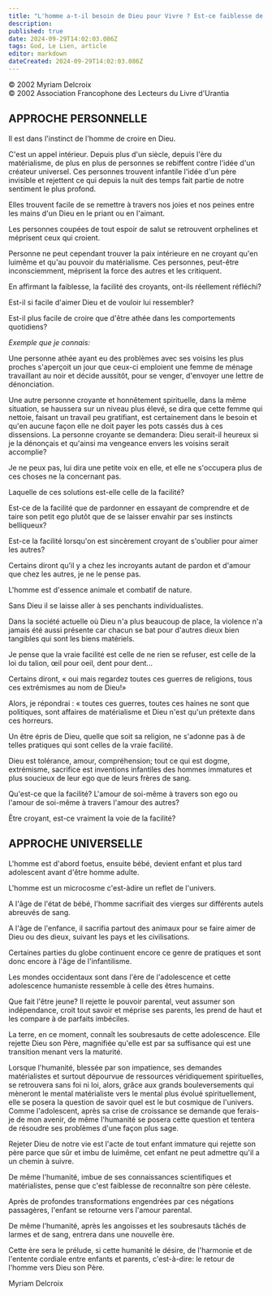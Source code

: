 ```yaml
---
title: "L'homme a-t-il besoin de Dieu pour Vivre ? Est-ce faiblesse de croire en Dieu?"
description: 
published: true
date: 2024-09-29T14:02:03.086Z
tags: God, Le Lien, article
editor: markdown
dateCreated: 2024-09-29T14:02:03.086Z
---
```


<p class="v-card v-sheet theme--light grey lighten-3 px-2">© 2002 Myriam Delcroix<br>© 2002 Association Francophone des Lecteurs du Livre d'Urantia</p>

## APPROCHE PERSONNELLE

Il est dans l'instinct de l'homme de croire en Dieu.

C'est un appel intérieur. Depuis plus d'un siècle, depuis l'ère du matérialisme, de plus en plus de personnes se rebiffent contre l'idée d'un créateur universel. Ces personnes trouvent infantile l'idée d'un père invisible et rejettent ce qui depuis la nuit des temps fait partie de notre sentiment le plus profond.

Elles trouvent facile de se remettre à travers nos joies et nos peines entre les mains d'un Dieu en le priant ou en l'aimant.

Les personnes coupées de tout espoir de salut se retrouvent orphelines et méprisent ceux qui croient.

Personne ne peut cependant trouver la paix intérieure en ne croyant qu'en luimême et qu'au pouvoir du matérialisme. Ces personnes, peut-être inconsciemment, méprisent la force des autres et les critiquent.

En affirmant la faiblesse, la facilité des croyants, ont-ils réellement réfléchi?

Est-il si facile d'aimer Dieu et de vouloir lui ressembler?

Est-il plus facile de croire que d'être athée dans les comportements quotidiens?

_Exemple que je connais:_

Une personne athée ayant eu des problèmes avec ses voisins les plus proches s'aperçoit un jour que ceux-ci emploient une femme de ménage travaillant au noir et décide aussitôt, pour se venger, d'envoyer une lettre de dénonciation.

Une autre personne croyante et honnêtement spirituelle, dans la même situation, se haussera sur un niveau plus élevé, se dira que cette femme qui nettoie, faisant un travail peu gratifiant, est certainement dans le besoin et qu'en aucune façon elle ne doit payer les pots cassés dus à ces dissensions. La personne croyante se demandera: Dieu serait-il heureux si je la dénonçais et qu'ainsi ma vengeance envers les voisins serait accomplie?

Je ne peux pas, lui dira une petite voix en elle, et elle ne s'occupera plus de ces choses ne la concernant pas.

Laquelle de ces solutions est-elle celle de la facilité?

Est-ce de la facilité que de pardonner en essayant de comprendre et de taire son petit ego plutôt que de se laisser envahir par ses instincts belliqueux?

Est-ce la facilité lorsqu'on est sincèrement croyant de s'oublier pour aimer les autres?

Certains diront qu'il y a chez les incroyants autant de pardon et d'amour que chez les autres, je ne le pense pas.

L'homme est d'essence animale et combatif de nature.

Sans Dieu il se laisse aller à ses penchants individualistes.

Dans la société actuelle où Dieu n'a plus beaucoup de place, la violence n'a jamais été aussi présente car chacun se bat pour d'autres dieux bien tangibles qui sont les biens matériels.

Je pense que la vraie facilité est celle de ne rien se refuser, est celle de la loi du talion, œil pour oeil, dent pour dent...

Certains diront, « oui mais regardez toutes ces guerres de religions, tous ces extrémismes au nom de Dieu!»

Alors, je répondrai : « toutes ces guerres, toutes ces haines ne sont que politiques, sont affaires de matérialisme et Dieu n'est qu'un prétexte dans ces horreurs.

Un être épris de Dieu, quelle que soit sa religion, ne s'adonne pas à de telles pratiques qui sont celles de la vraie facilité.

Dieu est tolérance, amour, compréhension; tout ce qui est dogme, extrémisme, sacrifice est inventions infantiles des hommes immatures et plus soucieux de leur ego que de leurs frères de sang.

Qu'est-ce que la facilité? L'amour de soi-même à travers son ego ou l'amour de soi-même à travers l'amour des autres?

Être croyant, est-ce vraiment la voie de la facilité?

## APPROCHE UNIVERSELLE

L'homme est d'abord foetus, ensuite bébé, devient enfant et plus tard adolescent avant d'être homme adulte.

L'homme est un microcosme c'est-àdire un reflet de l'univers.

A l'âge de l'état de bébé, l'homme sacrifiait des vierges sur différents autels abreuvés de sang.

A l'âge de l'enfance, il sacrifia partout des animaux pour se faire aimer de Dieu ou des dieux, suivant les pays et les civilisations.

Certaines parties du globe continuent encore ce genre de pratiques et sont donc encore à l'âge de l'infantilisme.

Les mondes occidentaux sont dans l'ère de l'adolescence et cette adolescence humaniste ressemble à celle des êtres humains.

Que fait l'être jeune? Il rejette le pouvoir parental, veut assumer son indépendance, croit tout savoir et méprise ses parents, les prend de haut et les compare à de parfaits imbéciles.

La terre, en ce moment, connaît les soubresauts de cette adolescence. Elle rejette Dieu son Père, magnifiée qu'elle est par sa suffisance qui est une transition menant vers la maturité.

Lorsque l'humanité, blessée par son impatience, ses demandes matérialistes et surtout dépourvue de ressources véridiquement spirituelles, se retrouvera sans foi ni loi, alors, grâce aux grands bouleversements qui mèneront le mental matérialiste vers le mental plus évolué spirituellement, elle se posera la question de savoir quel est le but cosmique de l'univers. Comme l'adolescent, après sa crise de croissance se demande que ferais-je de mon avenir, de même l'humanité se posera cette question et tentera de résoudre ses problèmes d'une façon plus sage.

Rejeter Dieu de notre vie est l'acte de tout enfant immature qui rejette son père parce que sûr et imbu de luimême, cet enfant ne peut admettre qu'il a un chemin à suivre.

De même l'humanité, imbue de ses connaissances scientifiques et matérialistes, pense que c'est faiblesse de reconnaître son père céleste.


Après de profondes transformations engendrées par ces négations passagères, l'enfant se retourne vers l'amour parental.

De même l'humanité, après les angoisses et les soubresauts tâchés de larmes et de sang, entrera dans une nouvelle ère.

Cette ère sera le prélude, si cette humanité le désire, de l'harmonie et de l'entente cordiale entre enfants et parents, c'est-à-dire: le retour de l'homme vers Dieu son Père.

Myriam Delcroix